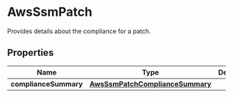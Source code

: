 

# AwsSsmPatch

Provides details about the compliance for a patch.

## Properties

| Name | Type | Description | Notes |
|------------ | ------------- | ------------- | -------------|
|**complianceSummary** | [**AwsSsmPatchComplianceSummary**](AwsSsmPatchComplianceSummary.md) |  |  [optional] |



